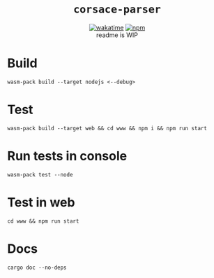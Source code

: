 <div align="center">
 <h1><code>corsace-parser</code></h1>
 <a href="https://wakatime.com/badge/user/8618af0f-2922-48fc-a975-d1faa417e6eb/project/5163423f-bfbe-4eac-bae6-5aab6c1ce9bf"><img src="https://wakatime.com/badge/user/8618af0f-2922-48fc-a975-d1faa417e6eb/project/5163423f-bfbe-4eac-bae6-5aab6c1ce9bf.svg" alt="wakatime"></a> <a href="npmjs.com/package/corsace-parser"><img src="https://img.shields.io/npm/v/corsace-parser" alt="npm"></a>
 <br>
readme is WIP
</div>

# Build
`wasm-pack build --target nodejs <--debug>`

# Test
`wasm-pack build --target web && cd www && npm i && npm run start`

# Run tests in console
`wasm-pack test --node`

# Test in web
`cd www && npm run start`

# Docs
`cargo doc --no-deps`
